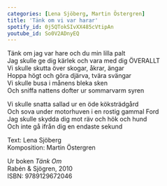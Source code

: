 ```yaml
---
categories: [Lena Sjöberg, Martin Östergren]
title: 'Tänk om vi var harar'
spotify_id: 0j5QTokSIvXX485cVtipAn
youtube_id: So0V2ADnyEQ
---
```


Tänk om jag var hare och du min lilla palt  
Jag skulle ge dig kärlek och vara med dig ÖVERALLT  
Vi skulle skutta över skogar, åkrar, ängar  
Hoppa högt och göra djärva, tvära svängar  
Vi skulle busa i månens bleka sken  
Och sniffa nattens dofter ur sommarvarm syren

Vi skulle snatta sallad ur en öde köksträdgård  
Och sova under motorhuven i en rostig gammal Ford  
Jag skulle skydda dig mot räv och hök och hund  
Och inte gå ifrån dig en endaste sekund


Text: Lena Sjöberg  
Komposition: Martin Östergren

Ur boken *Tänk Om*  
Rabén & Sjögren, 2010  
ISBN: 9789129672046
